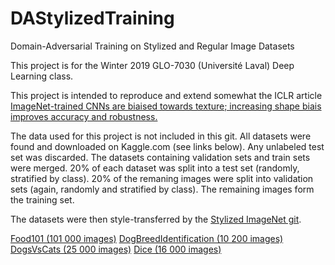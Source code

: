 # DAStylizedTraining
Domain-Adversarial Training on Stylized and Regular Image Datasets

This project is for the Winter 2019 GLO-7030 (Université Laval) Deep Learning class.

This project is intended to reproduce and extend somewhat the ICLR article [ImageNet-trained CNNs are biaised towards texture; increasing shape biais improves accuracy and robustness.](https://openreview.net/pdf?id=Bygh9j09KX)

The data used for this project is not included in this git. All datasets were found and downloaded on Kaggle.com (see links below). 
Any unlabeled test set was discarded. The datasets containing validation sets and train sets were merged. 
20% of each dataset was split into a test set (randomly, stratified by class).
20% of the remaning images were split into validation sets (again, randomly and stratified by class).
The remaining images form the training set.

The datasets were then style-transferred by the [Stylized ImageNet git](https://github.com/rgeirhos/Stylized-ImageNet).

[Food101 (101 000 images)](https://www.kaggle.com/dansbecker/food-101) 
[DogBreedIdentification (10 200 images)](https://www.kaggle.com/c/dog-breed-identification)
[DogsVsCats (25 000 images)](https://www.kaggle.com/c/dogs-vs-cats)
[Dice (16 000 images)](https://www.kaggle.com/ucffool/dice-d4-d6-d8-d10-d12-d20-images)
